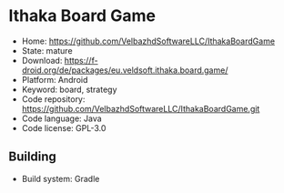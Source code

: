 # Ithaka Board Game

- Home: https://github.com/VelbazhdSoftwareLLC/IthakaBoardGame
- State: mature
- Download: https://f-droid.org/de/packages/eu.veldsoft.ithaka.board.game/
- Platform: Android
- Keyword: board, strategy
- Code repository: https://github.com/VelbazhdSoftwareLLC/IthakaBoardGame.git
- Code language: Java
- Code license: GPL-3.0

## Building

- Build system: Gradle
